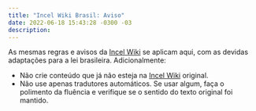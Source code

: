 ```yaml
---
title: "Incel Wiki Brasil: Aviso"
date: 2022-06-18 15:43:28 -0300 -03
description:
---
```

As mesmas regras e avisos da [Incel Wiki](https://incels.wiki/w/Main_Page) se aplicam aqui, com as devidas adaptações para a lei brasileira.
Adicionalmente:
* Não crie conteúdo que já não esteja na [Incel Wiki](https://incels.wiki/w/Main_Page) original.
* Não use apenas tradutores automáticos. Se usar algum, faça o polimento da fluência e verifique se o sentido do texto original foi mantido.

